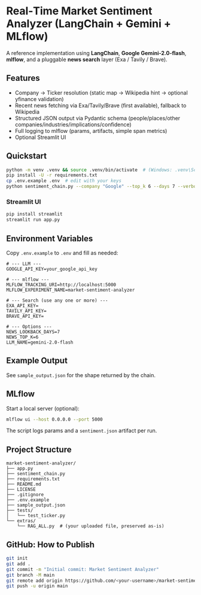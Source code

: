 # Real‑Time Market Sentiment Analyzer (LangChain + Gemini + MLflow)

A reference implementation using **LangChain**, **Google Gemini‑2.0‑flash**, **mlflow**, and a pluggable **news search** layer (Exa / Tavily / Brave).

## Features
- Company → Ticker resolution (static map → Wikipedia hint → optional yfinance validation)
- Recent news fetching via Exa/Tavily/Brave (first available), fallback to Wikipedia
- Structured JSON output via Pydantic schema (people/places/other companies/industries/implications/confidence)
- Full logging to mlflow (params, artifacts, simple span metrics)
- Optional Streamlit UI

## Quickstart
```bash
python -m venv .venv && source .venv/bin/activate  # (Windows: .venv\Scripts\activate)
pip install -U -r requirements.txt
cp .env.example .env  # edit with your keys
python sentiment_chain.py --company "Google" --top_k 6 --days 7 --verbose
```

### Streamlit UI
```bash
pip install streamlit
streamlit run app.py
```

## Environment Variables
Copy `.env.example` to `.env` and fill as needed:

```env
# --- LLM ---
GOOGLE_API_KEY=your_google_api_key

# --- mlflow ---
MLFLOW_TRACKING_URI=http://localhost:5000
MLFLOW_EXPERIMENT_NAME=market-sentiment-analyzer

# --- Search (use any one or more) ---
EXA_API_KEY=
TAVILY_API_KEY=
BRAVE_API_KEY=

# --- Options ---
NEWS_LOOKBACK_DAYS=7
NEWS_TOP_K=6
LLM_NAME=gemini-2.0-flash
```

## Example Output
See `sample_output.json` for the shape returned by the chain.

## MLflow
Start a local server (optional):
```bash
mlflow ui --host 0.0.0.0 --port 5000
```
The script logs params and a `sentiment.json` artifact per run.

## Project Structure
```
market-sentiment-analyzer/
├── app.py
├── sentiment_chain.py
├── requirements.txt
├── README.md
├── LICENSE
├── .gitignore
├── .env.example
├── sample_output.json
├── tests/
│   └── test_ticker.py
└── extras/
    └── RAG_ALL.py  # (your uploaded file, preserved as-is)
```

## GitHub: How to Publish
```bash
git init
git add .
git commit -m "Initial commit: Market Sentiment Analyzer"
git branch -M main
git remote add origin https://github.com/<your-username>/market-sentiment-analyzer.git
git push -u origin main
```
